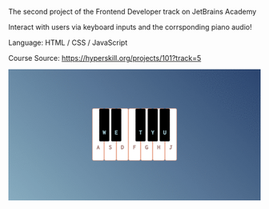 The second project of the Frontend Developer track on JetBrains Academy

Interact with users via keyboard inputs and the corrsponding piano audio!

Language: HTML / CSS / JavaScript

Course Source: https://hyperskill.org/projects/101?track=5

![image](https://github.com/y6602016/Virtual-Piano/blob/main/image/VirtualPiano.gif)
